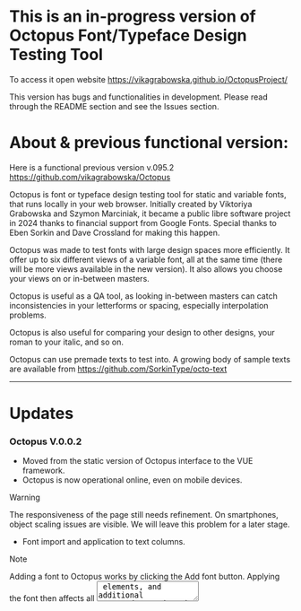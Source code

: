 # This is an in-progress version of Octopus Font/Typeface Design Testing Tool

To access it open website https://vikagrabowska.github.io/OctopusProject/

This version has bugs and functionalities in development. Please read through the README section and see the Issues section.

# About & previous functional version: 

Here is a functional previous version v.095.2 https://github.com/vikagrabowska/Octopus

Octopus is font or typeface design testing tool for static and variable fonts, that runs locally in your web browser. Initially created by Viktoriya Grabowska and Szymon Marciniak, it became a public libre software project in 2024 thanks to financial support from Google Fonts. Special thanks to Eben Sorkin and Dave Crossland for making this happen. 

Octopus was made to test fonts with large design spaces more efficiently. It offer up to six different views of a variable font, all at the same time (there will be more views available in the new version). It also allows you choose your views on or in-between masters.

Octopus is useful as a QA tool, as looking in-between masters can catch inconsistencies in your letterforms or spacing, especially interpolation problems.

Octopus is also useful for comparing your design to other designs, your roman to your italic, and so on.

Octopus can use premade texts to test into. A growing body of sample texts are available from https://github.com/SorkinType/octo-text
 
----
# Updates
### Octopus V.0.0.2

- Moved from the static version of Octopus interface to the VUE framework.
- Octopus is now operational online, even on mobile devices.
  
> [!WARNING]
> The responsiveness of the page still needs refinement. On smartphones, object scaling issues are visible.
> We will leave this problem for a later stage.

- Font import and application to text columns.
  
> [!note] 
> Adding a font to Octopus works by clicking the Add font button. Applying the font then affects all <textarea> elements, and additional GSUB and FVAR data is retrieved.
> Using Opentype.js, we fetch data directly from the file and place it in the interface. Additional data Octopus retrieves includes information about the minimum and maximum values of axes, but we still need to plan a place in the interface where they will function well.

> [!WARNING]
> Currently, font application and VF axis settings work uniformly across all columns. In Octopus, there is no separation and individualization of columns yet, allowing changes in a single text column. This needs to be achieved  

- Multiple columns. We added the functionality to increase the number of text columns.
- Text scrolling works in all columns simultaneously.
- Real-time typing in all columns (regardless of quantity).
- Locking the pasting of styles into the text frame to ensure we are testing what we intend in the font.
- Displaying an individual management panel above each column (Font Setting, OT, VF).
- Used library: OpenType.js. Placing font data and settings in the interface:
  - Potential for using more data such as the names of defined font instances and even the maximum and minimum heights of glyphs. We have a function responsible for retrieval, selection, and application.
  - Loading VF axes – we load default values set in the font, and we can also specify axis boundary values (minValue, maxValue). Data defined as defaults fill axis settings fields after loading the font.
  - OT feature data – Octopus displays the OT features contained in the font in the interface. They appear as buttons, allowing you to enable/disable them by clicking the button.
- Modifying VF axes values is now available. A new panel above each column called `ManagementPanel` serves this purpose. To display this panel, click the icon: 🌐 above each text column.
> [!WARNING]
> Currently, downloaded OT data poses a problem with setting enable/disable. This means that all OT features are defined on the text frame, but all are inactive and cannot be activated on the interface side. This issue needs to be fixed.

## In progress
- Reconstruction of the HardWrap Panel. For technical reasons, we need to consider the application of this tool and how to separate it in the case of program operation in a local mode. In the global (currently available) mode all columns contain the same text. In the local mode it would be possible to use different texts in different columns.
- Using text formatting settings in columns, such as font size, spacing, etc.
- Adding text composition functionality in the column (left, center, right).

## We don't have
- Adding the ability to import for an individual text column.
> This is a matter to be considered, as it will have an impact on the planned state saving of the program.
- Loading a text file into columns.
- A local mode in Vue. A system for separating changes and modifications for each column individually.
- Improvements in responsiveness for using Octopus on much smaller screens like smartphones. Currently, it scales well to the iPad 10.5" format.
- Saving the program state.
> Plans to include collecting data into a JSON file that will gather all user interface changes in the program. The issue arises with saving fonts in memory – please read more about ir in Issues section.
- A panel that allows us to decide what information to display above the text column. (Currently, these are VF axes)
> We plan to create a selection field where the user can decide on displaying VF axes, Used OT features, Font names, text formatting settings. We see the need to display even several of them at the same time. Additionally, it becomes beneficial to differentiate the displayed data in case of using a font that has multiple VF axes.

## Future
- Colors use on the testing canvas.
- Refinement of the version for small screens.
- Adding a panel that displays the full set of data for each column in one place.
